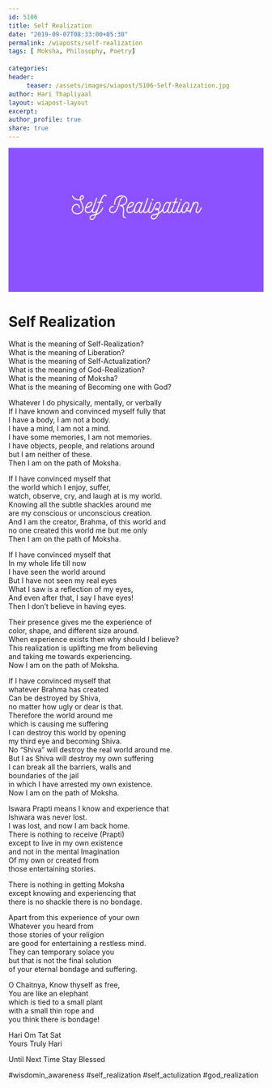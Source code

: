 ```yaml
--- 
id: 5106 
title: Self Realization
date: "2019-09-07T08:33:00+05:30"
permalink: /wiaposts/self-realization
tags: [ Moksha, Philosophy, Poetry]    

categories: 
header:
     teaser: /assets/images/wiapost/5106-Self-Realization.jpg
author: Hari Thapliyaal 
layout: wiapost-layout
excerpt:  
author_profile: true 
share: true 
---
```


![Self Realization](/assets/images/wiapost/5106-Self-Realization.jpg)   
   
# Self Realization   
       
What is the meaning of Self-Realization?     
What is the meaning of Liberation?     
What is the meaning of Self-Actualization?     
What is the meaning of God-Realization?     
What is the meaning of Moksha?     
What is the meaning of Becoming one with God?    
    
Whatever I do physically, mentally, or verbally     
If I have known and convinced myself fully that     
I have a body, I am not a body.     
I have a mind, I am not a mind.     
I have some memories, I am not memories.     
I have objects, people, and relations around     
but I am neither of these.     
Then I am on the path of Moksha.    
    
If I have convinced myself that     
the world which I enjoy, suffer,     
watch, observe, cry, and laugh at is my world.     
Knowing all the subtle shackles around me     
are my conscious or unconscious creation.     
And I am the creator, Brahma, of this world and     
no one created this world me but me only     
Then I am on the path of Moksha.    
    
If I have convinced myself that     
In my whole life till now     
I have seen the world around     
But I have not seen my real eyes     
What I saw is a reflection of my eyes,     
And even after that, I say I have eyes!     
Then I don’t believe in having eyes.    
    
Their presence gives me the experience of     
color, shape, and different size around.     
When experience exists then why should I believe?     
This realization is uplifting me from believing     
and taking me towards experiencing.     
Now I am on the path of Moksha.    
    
If I have convinced myself that     
whatever Brahma has created     
Can be destroyed by Shiva,     
no matter how ugly or dear is that.     
Therefore the world around me     
which is causing me suffering     
I can destroy this world by opening     
my third eye and becoming Shiva.     
No “Shiva” will destroy the real world around me.     
But I as Shiva will destroy my own suffering     
I can break all the barriers, walls and     
boundaries of the jail     
in which I have arrested my own existence.     
Now I am on the path of Moksha.    
    
Iswara Prapti means I know and experience that     
Ishwara was never lost.     
I was lost, and now I am back home.     
There is nothing to receive (Prapti)     
except to live in my own existence     
and not in the mental Imagination     
Of my own or created from     
those entertaining stories.    
    
There is nothing in getting Moksha     
except knowing and experiencing that     
there is no shackle there is no bondage.    
    
Apart from this experience of your own     
Whatever you heard from     
those stories of your religion     
are good for entertaining a restless mind.     
They can temporary solace you     
but that is not the final solution     
of your eternal bondage and suffering.    
    
O Chaitnya, Know thyself as free,     
You are like an elephant     
which is tied to a small plant     
with a small thin rope and     
you think there is bondage!    
    
Hari Om Tat Sat     
Yours Truly Hari    
    
Until Next Time Stay Blessed    
    
#wisdomin_awareness #self_realization #self_actulization #god_realization    
    
